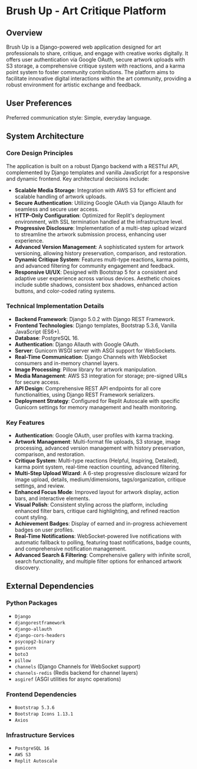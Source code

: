 # Brush Up - Art Critique Platform

## Overview
Brush Up is a Django-powered web application designed for art professionals to share, critique, and engage with creative works digitally. It offers user authentication via Google OAuth, secure artwork uploads with S3 storage, a comprehensive critique system with reactions, and a karma point system to foster community contributions. The platform aims to facilitate innovative digital interactions within the art community, providing a robust environment for artistic exchange and feedback.

## User Preferences
Preferred communication style: Simple, everyday language.

## System Architecture

### Core Design Principles
The application is built on a robust Django backend with a RESTful API, complemented by Django templates and vanilla JavaScript for a responsive and dynamic frontend. Key architectural decisions include:
- **Scalable Media Storage**: Integration with AWS S3 for efficient and scalable handling of artwork uploads.
- **Secure Authentication**: Utilizing Google OAuth via Django Allauth for seamless and secure user access.
- **HTTP-Only Configuration**: Optimized for Replit's deployment environment, with SSL termination handled at the infrastructure level.
- **Progressive Disclosure**: Implementation of a multi-step upload wizard to streamline the artwork submission process, enhancing user experience.
- **Advanced Version Management**: A sophisticated system for artwork versioning, allowing history preservation, comparison, and restoration.
- **Dynamic Critique System**: Features multi-type reactions, karma points, and advanced filtering for community engagement and feedback.
- **Responsive UI/UX**: Designed with Bootstrap 5 for a consistent and adaptive user experience across various devices. Aesthetic choices include subtle shadows, consistent box shadows, enhanced action buttons, and color-coded rating systems.

### Technical Implementation Details
- **Backend Framework**: Django 5.0.2 with Django REST Framework.
- **Frontend Technologies**: Django templates, Bootstrap 5.3.6, Vanilla JavaScript (ES6+).
- **Database**: PostgreSQL 16.
- **Authentication**: Django Allauth with Google OAuth.
- **Server**: Gunicorn WSGI server with ASGI support for WebSockets.
- **Real-Time Communication**: Django Channels with WebSocket consumers and in-memory channel layers.
- **Image Processing**: Pillow library for artwork manipulation.
- **Media Management**: AWS S3 integration for storage; pre-signed URLs for secure access.
- **API Design**: Comprehensive REST API endpoints for all core functionalities, using Django REST Framework serializers.
- **Deployment Strategy**: Configured for Replit Autoscale with specific Gunicorn settings for memory management and health monitoring.

### Key Features
- **Authentication**: Google OAuth, user profiles with karma tracking.
- **Artwork Management**: Multi-format file uploads, S3 storage, image processing, advanced version management with history preservation, comparison, and restoration.
- **Critique System**: Multi-type reactions (Helpful, Inspiring, Detailed), karma point system, real-time reaction counting, advanced filtering.
- **Multi-Step Upload Wizard**: A 6-step progressive disclosure wizard for image upload, details, medium/dimensions, tags/organization, critique settings, and review.
- **Enhanced Focus Mode**: Improved layout for artwork display, action bars, and interactive elements.
- **Visual Polish**: Consistent styling across the platform, including enhanced filter bars, critique card highlighting, and refined reaction count styling.
- **Achievement Badges**: Display of earned and in-progress achievement badges on user profiles.
- **Real-Time Notifications**: WebSocket-powered live notifications with automatic fallback to polling, featuring toast notifications, badge counts, and comprehensive notification management.
- **Advanced Search & Filtering**: Comprehensive gallery with infinite scroll, search functionality, and multiple filter options for enhanced artwork discovery.

## External Dependencies

### Python Packages
- `Django`
- `djangorestframework`
- `django-allauth`
- `django-cors-headers`
- `psycopg2-binary`
- `gunicorn`
- `boto3`
- `pillow`
- `channels` (Django Channels for WebSocket support)
- `channels-redis` (Redis backend for channel layers)
- `asgiref` (ASGI utilities for async operations)

### Frontend Dependencies
- `Bootstrap 5.3.6`
- `Bootstrap Icons 1.13.1`
- `Axios`

### Infrastructure Services
- `PostgreSQL 16`
- `AWS S3`
- `Replit Autoscale`
